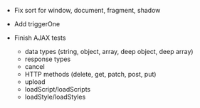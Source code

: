 - Fix sort for window, document, fragment, shadow
- Add triggerOne

- Finish AJAX tests
    - data types (string, object, array, deep object, deep array)
    - response types
    - cancel
    - HTTP methods (delete, get, patch, post, put)
    - upload
    - loadScript/loadScripts
    - loadStyle/loadStyles